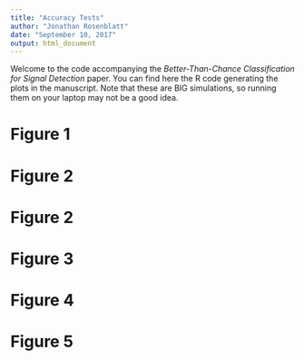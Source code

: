 ```yaml
---
title: "Accuracy Tests"
author: "Jonathan Rosenblatt"
date: "September 10, 2017"
output: html_document
---
```




Welcome to the code accompanying the _Better-Than-Chance Classification for Signal Detection_ paper.
You can find here the R code generating the plots in the manuscript. 
Note that these are BIG simulations, so running them on your laptop may not be a good idea. 

# Figure 1

# Figure 2

# Figure 2

# Figure 3

# Figure 4

# Figure 5